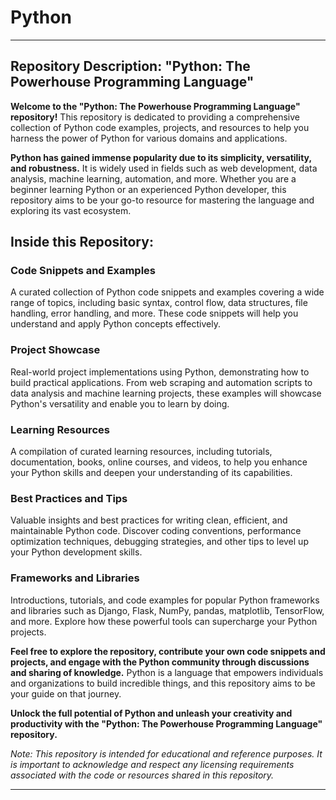 # Python

---

## Repository Description: "Python: The Powerhouse Programming Language"

**Welcome to the "Python: The Powerhouse Programming Language" repository!** This repository is dedicated to providing a comprehensive collection of Python code examples, projects, and resources to help you harness the power of Python for various domains and applications.

**Python has gained immense popularity due to its simplicity, versatility, and robustness.** It is widely used in fields such as web development, data analysis, machine learning, automation, and more. Whether you are a beginner learning Python or an experienced Python developer, this repository aims to be your go-to resource for mastering the language and exploring its vast ecosystem.

## Inside this Repository:

### Code Snippets and Examples

A curated collection of Python code snippets and examples covering a wide range of topics, including basic syntax, control flow, data structures, file handling, error handling, and more. These code snippets will help you understand and apply Python concepts effectively.

### Project Showcase

Real-world project implementations using Python, demonstrating how to build practical applications. From web scraping and automation scripts to data analysis and machine learning projects, these examples will showcase Python's versatility and enable you to learn by doing.

### Learning Resources

A compilation of curated learning resources, including tutorials, documentation, books, online courses, and videos, to help you enhance your Python skills and deepen your understanding of its capabilities.

### Best Practices and Tips

Valuable insights and best practices for writing clean, efficient, and maintainable Python code. Discover coding conventions, performance optimization techniques, debugging strategies, and other tips to level up your Python development skills.

### Frameworks and Libraries

Introductions, tutorials, and code examples for popular Python frameworks and libraries such as Django, Flask, NumPy, pandas, matplotlib, TensorFlow, and more. Explore how these powerful tools can supercharge your Python projects.

**Feel free to explore the repository, contribute your own code snippets and projects, and engage with the Python community through discussions and sharing of knowledge.** Python is a language that empowers individuals and organizations to build incredible things, and this repository aims to be your guide on that journey.

**Unlock the full potential of Python and unleash your creativity and productivity with the "Python: The Powerhouse Programming Language" repository.**

*Note: This repository is intended for educational and reference purposes. It is important to acknowledge and respect any licensing requirements associated with the code or resources shared in this repository.*

---
